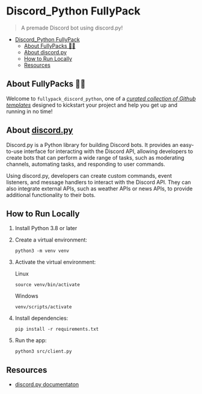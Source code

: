 # Discord_Python FullyPack

> A premade Discord bot using discord.py!

- [Discord\_Python FullyPack](#discord_python-fullypack)
  - [About FullyPacks 🐘🎁](#about-fullypacks-)
  - [About discord.py](#about-discordpy)
  - [How to Run Locally](#how-to-run-locally)
  - [Resources](#resources)

## About FullyPacks 🐘🎁

Welcome to `fullypack_discord_python`, one of a [_curated collection of Github templates_](https://github.com/orgs/acmcsufoss/repositories?q=fullypack_&type=all&sort=stargazers) designed to kickstart your project and help you get up and running in no time!

## About [discord.py](https://discordpy.readthedocs.io/en/stable/)

Discord.py is a Python library for building Discord bots. It provides an easy-to-use interface for interacting with the Discord API, allowing developers to create bots that can perform a wide range of tasks, such as moderating channels, automating tasks, and responding to user commands.

Using discord.py, developers can create custom commands, event listeners, and message handlers to interact with the Discord API. They can also integrate external APIs, such as weather APIs or news APIs, to provide additional functionality to their bots.

## How to Run Locally

1. Install Python 3.8 or later
2. Create a virtual environment:

   ```terminal
   python3 -m venv venv
   ```

3. Activate the virtual environment:

   Linux

   ```terminal
   source venv/bin/activate
   ```

   Windows

   ```terminal
   venv/scripts/activate
   ```

4. Install dependencies:

   ```terminal
   pip install -r requirements.txt
   ```

5. Run the app:

   ```terminal
   python3 src/client.py
   ```

## Resources

- [discord.py documentaton](https://discordpy.readthedocs.io/en/stable/)
